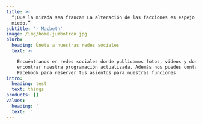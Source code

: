 ```yaml
---
title: >-
  “¡Que la mirada sea franca! La alteración de las facciones es espejo del
  miedo.” 
subtitle: '- Macbeth'
image: /img/home-jumbotron.jpg
blurb:
  heading: Únete a nuestras redes sociales
  text: >-

    Encuéntranos en redes sociales donde publicamos fotos, videos y donde puedes
    encontrar nuestra programación actualizada. Además nos puedes contactar por
    Facebook para reserver tus asientos para nuestras funciones.
intro:
  heading: test
  text: things
products: []
values:
  heading: ''
  text: ''
---
```


